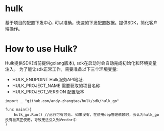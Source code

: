 # hulk
基于项目的配置下发中心. 可以准确，快速的下发配置数据。提供SDK，简化客户端操作。

# How to use Hulk?

Hulk提供SDK(当前提供golang版本), sdk在启动时会自动完成初始化和环境变量注入。 为了能让sdk正常工作，需要准备以下三个环境变量:

* HULK_ENDPOINT Hulk服务API地址.
* HULK_PROJECT_NAME 需要获取的项目名称
* HULK_PROJECT_VERSION 配置版本

```golang
import _ "github.com/andy-zhangtao/hulk/sdk/hulk_go"

func main(){
    hulk_go.Run() //此行可有可无. 如果没有，在使用dep管理依赖时，会认为hulk_go没有被真正使用，导致无法引入到Vendor中
}
```